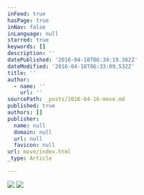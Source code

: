 ```yaml
---
inFeed: true
hasPage: true
inNav: false
inLanguage: null
starred: true
keywords: []
description: ''
datePublished: '2016-04-18T06:34:19.362Z'
dateModified: '2016-04-18T06:33:09.532Z'
title: ''
author:
  - name: ''
    url: ''
sourcePath: _posts/2016-04-16-move.md
published: true
authors: []
publisher:
  name: null
  domain: null
  url: null
  favicon: null
url: move/index.html
_type: Article

---
```

![](https://the-grid-user-content.s3-us-west-2.amazonaws.com/fbd20fc2-0219-4b6c-8ff0-ae378c9a51fa.jpg)
![](https://s3-us-west-2.amazonaws.com/the-grid-img/p/f6b5ad9cfb8e39350802fa22fdf3c3fd3030393b.jpg)